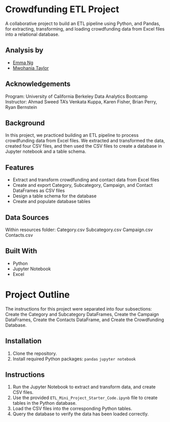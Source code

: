 # Crowdfunding ETL Project

A collaborative project to build an ETL pipeline using Python, and Pandas, for extracting, transforming, and loading crowdfunding data from Excel files into a relational database.

## Analysis by
- [Emma Ng](https://github.com/sumiemma)
- [Mwohania Taylor](https://github.com/nia12taylor)

## Acknowledgements
Program: University of California Berkeley Data Analytics Bootcamp
Instructor: Ahmad Sweed
TA’s Venkata Kuppa, Karen Fisher, Brian Perry, Ryan Bernstein

## Background

In this project, we practiced building an ETL pipeline to process crowdfunding data from Excel files. We extracted and transformed the data, created four CSV files, and then used the CSV files to create a database in Jupyter notebook and a table schema.

## Features

- Extract and transform crowdfunding and contact data from Excel files
- Create and export Category, Subcategory, Campaign, and Contact DataFrames as CSV files
- Design a table schema for the database
- Create and populate database tables

## Data Sources

Within resources folder:
Category.csv
Subcategory.csv
Campaign.csv
Contacts.csv

## Built With

- Python
- Jupyter Notebook
- Excel

# Project Outline

The instructions for this project were separated into four subsections: Create the Category and Subcategory DataFrames, Create the Campaign DataFrames, Create the Contacts DataFrame, and Create the Crowdfunding Database. 

## Installation

1. Clone the repository.
2. Install required Python packages: 
`pandas`
`jupyter notebook`

## Instructions

1. Run the Jupyter Notebook to extract and transform data, and create CSV files.
2. Use the provided `ETL_Mini_Project_Starter_Code.ipynb` file to create tables in the Python database.
3. Load the CSV files into the corresponding Python tables.
4. Query the database to verify the data has been loaded correctly.
